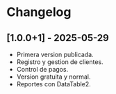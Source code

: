# Changelog

## [1.0.0+1] - 2025-05-29
- Primera version publicada.
- Registro y gestion de clientes.
- Control de pagos.
- Version gratuita y normal.
- Reportes con DataTable2.